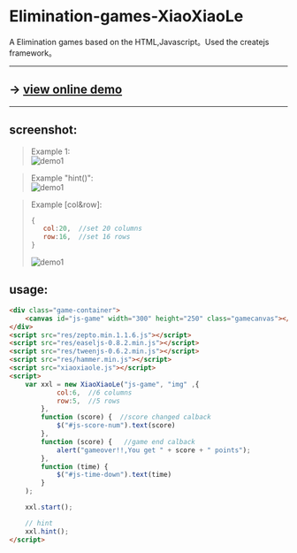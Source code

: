 # Elimination-games-XiaoXiaoLe
A Elimination games based on the HTML,Javascript。Used the createjs framework。

-------------

## -> [view online demo](https://yicheng-irun.github.io/Elimination-games-XiaoXiaoLe/)

--------------

## screenshot:

>Example 1:<br>
![demo1](https://raw.githubusercontent.com/yicheng-irun/Elimination-games-XiaoXiaoLe/master/assets/demo1.png)

>Example "hint()":<br>
![demo1](https://raw.githubusercontent.com/yicheng-irun/Elimination-games-XiaoXiaoLe/master/assets/demo2.png)

>Example [col&row]:<br>
>```Javascript
>{
>    col:20,  //set 20 columns
>    row:16,  //set 16 rows
>}
>```
>![demo1](https://raw.githubusercontent.com/yicheng-irun/Elimination-games-XiaoXiaoLe/master/assets/demo3.png)


## usage:
```HTML
<div class="game-container">
    <canvas id="js-game" width="300" height="250" class="gamecanvas"></canvas>
</div>
<script src="res/zepto.min.1.1.6.js"></script>
<script src="res/easeljs-0.8.2.min.js"></script>
<script src="res/tweenjs-0.6.2.min.js"></script>
<script src="res/hammer.min.js"></script>
<script src="xiaoxiaole.js"></script>
<script>
    var xxl = new XiaoXiaoLe("js-game", "img" ,{
            col:6,  //6 columns
            row:5,  //5 rows
        },
        function (score) {  //score changed calback
            $("#js-score-num").text(score)
        }, 
        function (score) {   //game end calback
            alert("gameover!!,You get " + score + " points");
        }, 
        function (time) {
            $("#js-time-down").text(time)
        }
    );

    xxl.start();

    // hint 
    xxl.hint();
</script>
```

<br>



<br>
<br>
